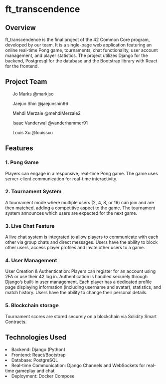 <h1>ft_transcendence</h1>
<h2>Overview</h2>
ft_transcendence is the final project of the 42 Common Core program, developed by our team. It is a single-page web application featuring an online real-time Pong game, tournaments, chat functionality, user account management, and player statistics. The project utilizes Django for the backend, Postgresql for the database and the Bootstrap library with React for the frontend.

<h2>Project Team</h2>
<ul>Jo Marks @markjso</ul>
<ul>Jaejun Shin @jaejunshin96</ul>
<ul>Mehdi Merzaie @mehdiMerzaie2</ul>
<ul>Isaac Vanderwal @vanderhammer91</ul>
<ul>Louis Xu @louissxu</ul>

<h2>Features</h2>
<h3>1. Pong Game</h3>
Players can engage in a responsive, real-time Pong game. The game uses server-client communication for real-time interactivity.

<h3>2. Tournament System</h3>
A tournament mode where multiple users (2, 4, 8, or 16) can join and are then matched, adding a competitive aspect to the game. The tournament system announces which users are expected for the next game.

<h3>3. Live Chat Feature</h3>
A live chat system is integrated to allow players to communicate with each other via group chats and direct messages. Users have the ability to block other users, access player profiles and  invite other users to a game.

<h3>4. User Management</h3>
User Creation & Authentication: Players can register for an account using 2FA or use their 42 log in. Authentication is handled securely through Django’s built-in user management. Each player has a dedicated profile page displaying information (including username and avatar), statistics, and match history. Users have the ability to change their personal details.

<h3>5. Blockchain storage</h3>
Tournament scores are stored securely on a blockchain via Solidity Smart Contracts.

<h2>Technologies Used</h2>
<li>Backend: Django (Python)</li>
<li>Frontend: React/Bootstrap</li>
<li>Database: PostgreSQL</li>
<li>Real-time Communication: Django Channels and WebSockets for real-time gameplay and chat</li>
<li>Deployment: Docker Compose</li>
